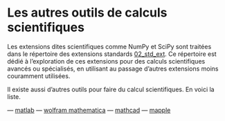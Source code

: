 # Les autres outils de calculs scientifiques

Les extensions dites scientifiques comme NumPy et SciPy sont traitées dans le répertoire des extensions standards [02_std_ext](../02_std_ext/). Ce répertoire est dédié à l’exploration de ces extensions pour des calculs scientifiques avancés ou spécialisés, en utilisant au passage d’autres extensions moins couramment utilisées.

Il existe aussi d’autres outils pour faire du calcul scientifiques. En voici la liste.

— [matlab](https://fr.mathworks.com/products/matlab.html?s_tid=hp_products_matlab)
— [wolfram mathematica](https://www.wolfram.com/mathematica/)
— [mathcad](https://www.mathcad.com/fr)
— [mapple](https://fr.maplesoft.com/products/Maple/)

